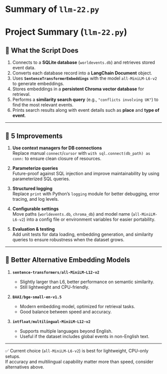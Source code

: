 
# Summary of `llm-22.py`

# Project Summary (`llm-22.py`)

## 🔹 What the Script Does
1. Connects to a **SQLite database** (`worldevents.db`) and retrieves stored event data.  
2. Converts each database record into a **LangChain Document** object.  
3. Uses **`SentenceTransformerEmbeddings`** with the model `all-MiniLM-L6-v2` to generate embeddings.  
4. Stores embeddings in a **persistent Chroma vector database** for retrieval.  
5. Performs a **similarity search query** (e.g., `"conflicts involving UK"`) to find the most relevant events.  
6. Prints search results along with event details such as **place** and **type of event**.  





---

## 🔹 5 Improvements

1. **Use context managers for DB connections**  
   Replace manual `connect`/`cursor` with `with sql.connect(db_path) as conn:` to ensure clean closure of resources.

2. **Parameterize queries**  
   Future-proof against SQL injection and improve maintainability by using parameterized SQL queries.

3. **Structured logging**  
   Replace `print` with Python’s `logging` module for better debugging, error tracing, and log levels.

4. **Configurable settings**  
   Move paths (`worldevents.db`, `chroma_db`) and model name (`all-MiniLM-L6-v2`) into a config file or environment variables for easier portability.

5. **Evaluation & testing**  
   Add unit tests for data loading, embedding generation, and similarity queries to ensure robustness when the dataset grows.

---

## 🔹 Better Alternative Embedding Models

1. **`sentence-transformers/all-MiniLM-L12-v2`**  
   - Slightly larger than L6, better performance on semantic similarity.  
   - Still lightweight and CPU-friendly.  

2. **`BAAI/bge-small-en-v1.5`**  
   - Modern embedding model, optimized for retrieval tasks.  
   - Good balance between speed and accuracy.  

3. **`intfloat/multilingual-MiniLM-L12-v2`**  
   - Supports multiple languages beyond English.  
   - Useful if the dataset includes global events in non-English text.  

---

✅ Current choice (`all-MiniLM-L6-v2`) is best for lightweight, CPU-only setups.  
If accuracy and multilingual capability matter more than speed, consider alternatives above.





